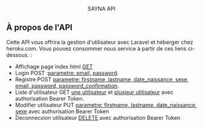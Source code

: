 <p align="center">SAYNA API</p>


## À propos de l'API

Cette API vous offrira la gestion d'utilisateur avec Laravel et héberger chez heroku.com. Vous pouvez consommer nous service à partir de ces liens ci-dessous. :

- Affichage page index.html [GET](https://intense-thicket-34397.herokuapp.com/api/)
- Login POST :[parametre: email, password](https://intense-thicket-34397.herokuapp.com/api/login).
- Registre POST [parametre: firstname, lastname, date_naissance, sexe, email, password, password_confirmation](https://intense-thicket-34397.herokuapp.com/api/register).
- Liste d'utilisateur GET [une utilisateur](https://intense-thicket-34397.herokuapp.com/api/user/{token}) et [plusieur utilisateur](https://intense-thicket-34397.herokuapp.com/api/user/{token}?all) avec authorisation Bearer Token.
- Modifier utilisateur PUT [parametre: firstname, lastname, date_naissance, sexe](https://intense-thicket-34397.herokuapp.com/api/user/{token}) avec authorisation Bearer Token
- Deconnecxion utilisateur [DELETE](https://intense-thicket-34397.herokuapp.com/api/user/{token}) avec authorisation Bearer Token
